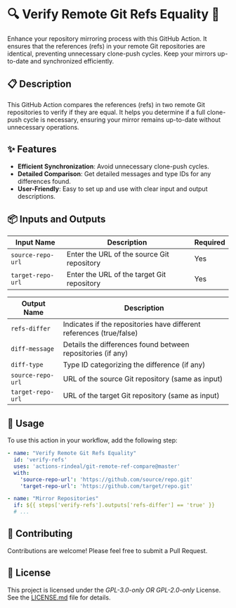 # 🔍 Verify Remote Git Refs Equality 🔄

Enhance your repository mirroring process with this GitHub Action. It ensures that the references (refs) in your remote Git repositories are identical, preventing unnecessary clone-push cycles. Keep your mirrors up-to-date and synchronized efficiently.

## 📋 Description

This GitHub Action compares the references (refs) in two remote Git repositories to verify if they are equal. It helps you determine if a full clone-push cycle is necessary, ensuring your mirror remains up-to-date without unnecessary operations.

## ✨ Features

- **Efficient Synchronization**: Avoid unnecessary clone-push cycles.
- **Detailed Comparison**: Get detailed messages and type IDs for any differences found.
- **User-Friendly**: Easy to set up and use with clear input and output descriptions.

## 📦 Inputs and Outputs

| Input Name         | Description                                | Required |
|--------------------|--------------------------------------------|----------|
| `source-repo-url`  | Enter the URL of the source Git repository | Yes      |
| `target-repo-url`  | Enter the URL of the target Git repository | Yes      |

| Output Name        | Description                                                |
|--------------------|------------------------------------------------------------|
| `refs-differ`      | Indicates if the repositories have different references (true/false) |
| `diff-message`     | Details the differences found between repositories (if any) |
| `diff-type`        | Type ID categorizing the difference (if any)               |
| `source-repo-url`  | URL of the source Git repository (same as input)           |
| `target-repo-url`  | URL of the target Git repository (same as input)           |

## 🚀 Usage

To use this action in your workflow, add the following step:

```yaml
- name: "Verify Remote Git Refs Equality"
  id: 'verify-refs'
  uses: 'actions-rindeal/git-remote-ref-compare@master'
  with:
    'source-repo-url': 'https://github.com/source/repo.git'
    'target-repo-url': 'https://github.com/target/repo.git'

- name: "Mirror Repositories"
  if: ${{ steps['verify-refs'].outputs['refs-differ'] == 'true' }}
  # ...
```

## 🤝 Contributing

Contributions are welcome! Please feel free to submit a Pull Request.

## 📄 License

This project is licensed under the _GPL-3.0-only OR GPL-2.0-only_ License. See the [LICENSE.md](./LICENSE.md) file for details.
